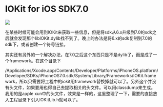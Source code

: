 IOKit for iOS SDK7.0
=======

![](https://github.com/obaby/IOKit/blob/master/screenshot.jpg?raw=true)

在某些时候可能会用到IOKit来获取一些信息，但是将sdk从6.x升级到7.0的sdk之后就会发现那个libIOKit.dylib找不到了。晚上的办法是将6.x的sdk复制到7.0的sdk下，或者创建一个符号链接。

其实还有另外的一个解决办法，在7.0之后这个东西只是不是dylib了，而是成了一个framework。在这个目录下

 /Applications/Xcode.app/Contents/Developer/Platforms/iPhoneOS.platform/Developer/SDKs/iPhoneOS7.0.sdk/System/Library/Frameworks/IOKit.framework，所以只需要将工程中的iokit用framework替换掉就可以了。另外这个并没有头文件，如果要用也得自己去提取相关的头文件。可以用classdump来生成。我用的是apple xun中的头文件，效果是一样的，这里整理了一下，需要的直接放入工程目录下引入IOKitLib.h就可以了。